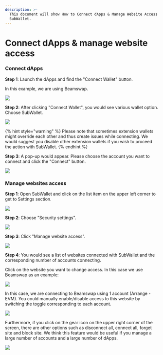 ```yaml
---
description: >-
  This document will show How to Connect dApps & Manage Website Access with
  SubWallet.
---
```


# Connect dApps & manage website access

### **Connect dApps**

**Step 1**: Launch the dApps and find the "Connect Wallet" button.&#x20;

In this example, we are using Beamswap.

![](<../.gitbook/assets/image (204).png>)

**Step 2**: After clicking "Connect Wallet", you would see various wallet option. Choose SubWallet.

![](<../.gitbook/assets/image (211).png>)

{% hint style="warning" %}
Please note that sometimes extension wallets might override each other and thus create issues while connecting. We would suggest you disable other extension wallets if you wish to proceed the action with SubWallet.&#x20;
{% endhint %}



**Step 3**: A pop-up would appear. Please choose the account you want to connect and click the "Connect" button.

![](<../.gitbook/assets/image (229).png>)



### Manage websites access

**Step 1**: Open SubWallet and click on the list item on the upper left corner to get to Settings section.

![](<../.gitbook/assets/image (230).png>)

**Step 2**: Choose "Security settings".

![](<../.gitbook/assets/image (225).png>)

**Step 3**: Click "Manage website access".

![](https://files.gitbook.com/v0/b/gitbook-x-prod.appspot.com/o/spaces%2F2zseowhOCGE5xsJFb2z5%2Fuploads%2FhllGAoB2iKJ9PoSoBGYh%2FScreenshot\_10.png?alt=media\&token=174ef0ba-5484-4d85-9a4c-5d8ce74c30b2)

**Step 4**: You would see a list of websites connected with SubWallet and the corresponding number of accounts connecting.&#x20;

Click on the website you want to change access. In this case we use Beamswap as an example:

![](<../.gitbook/assets/image (216).png>)

In this case, we are connecting to Beamswap using 1 account (Arrange - EVM). You could manually enable/disable access to this website by switching the toggle corresponding to each account.&#x20;

![](<../.gitbook/assets/image (227).png>)

Furthermore, if you click on the gear icon on the upper right corner of the screen, there are other options such as disconnect all, connect all, forget site and block site. We think this feature would be useful if you manage a large number of accounts and a large number of dApps.&#x20;

![](<../.gitbook/assets/image (210).png>)
